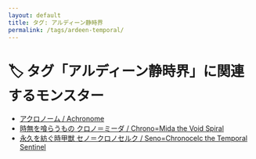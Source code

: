 ```yaml
---
layout: default
title: タグ: アルディーン静時界
permalink: /tags/ardeen-temporal/
---
```

# 🏷️ タグ「アルディーン静時界」に関連するモンスター

- [アクロノーム / Achronome](/monsterdex/monster/Achronome.html)
- [時無を喰らうもの クロノ＝ミーダ / Chrono=Mida the Void Spiral](/monsterdex/monster/Chrono=Mida.html)
- [永久を紡ぐ時甲獣 セノ＝クロノセルク / Seno=Chronocelc the Temporal Sentinel](/monsterdex/monster/Seno=Chronocelc.html)